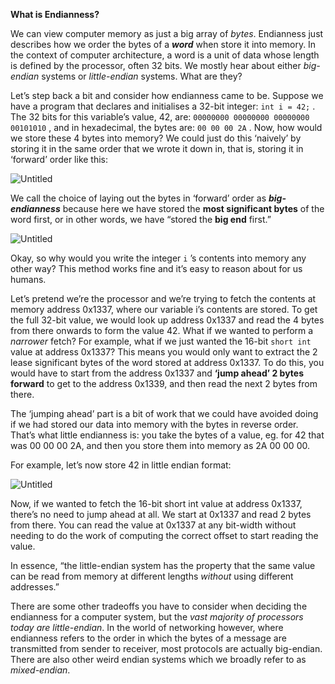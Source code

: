 **What is Endianness?**

We can view computer memory as just a big array of *bytes*. Endianness just describes how we order the bytes of a ***word*** when store it into memory. In the context of computer architecture, a word is a unit of data whose length is defined by the processor, often 32 bits. We mostly hear about either *big-endian* systems or *little-endian* systems. What are they?

Let’s step back a bit and consider how endianness came to be. Suppose we have a program that declares and initialises a 32-bit integer: `int i = 42;` . The 32 bits for this variable’s value, 42, are: `00000000 00000000 00000000 00101010` , and in hexadecimal, the bytes are: `00 00 00 2A` . Now, how would we store these 4 bytes into memory? We could just do this ‘naively’ by storing it in the same order that we wrote it down in, that is, storing it in ‘forward’ order like this:

![Untitled](https://s3.us-west-2.amazonaws.com/secure.notion-static.com/533791c8-c01c-4634-ab85-415f7c91511b/Untitled.png?X-Amz-Algorithm=AWS4-HMAC-SHA256&X-Amz-Content-Sha256=UNSIGNED-PAYLOAD&X-Amz-Credential=AKIAT73L2G45EIPT3X45%2F20220410%2Fus-west-2%2Fs3%2Faws4_request&X-Amz-Date=20220410T012605Z&X-Amz-Expires=86400&X-Amz-Signature=ac80820ce63a8fcac785ca257c45ce5b0bb11828e36df30cba3d2da920d543c4&X-Amz-SignedHeaders=host&response-content-disposition=filename%20%3D%22Untitled.png%22&x-id=GetObject)

We call the choice of laying out the bytes in ‘forward’ order as ***big-endianness*** because here we have stored the **most significant bytes** of the word first, or in other words, we have “stored the **big end** first.”

![Untitled](https://s3.us-west-2.amazonaws.com/secure.notion-static.com/91a6271d-1549-4fa2-938e-32af6916673a/Untitled.png?X-Amz-Algorithm=AWS4-HMAC-SHA256&X-Amz-Content-Sha256=UNSIGNED-PAYLOAD&X-Amz-Credential=AKIAT73L2G45EIPT3X45%2F20220410%2Fus-west-2%2Fs3%2Faws4_request&X-Amz-Date=20220410T012606Z&X-Amz-Expires=86400&X-Amz-Signature=c7d88c218b5fc6b8e915fa955289030a479e7bac06394723526a33f2fc1a3acd&X-Amz-SignedHeaders=host&response-content-disposition=filename%20%3D%22Untitled.png%22&x-id=GetObject)

Okay, so why would you write the integer `i` ’s contents into memory any other way? This method works fine and it’s easy to reason about for us humans.

Let’s pretend we’re the processor and we’re trying to fetch the contents at memory address 0x1337, where our variable i’s contents are stored. To get the full 32-bit value, we would look up address 0x1337 and read the 4 bytes from there onwards to form the value 42. What if we wanted to perform a *narrower* fetch? For example, what if we just wanted the 16-bit `short int` value at address 0x1337? This means you would only want to extract the 2 lease significant bytes of the word stored at address 0x1337. To do this, you would have to start from the address 0x1337 and **‘jump ahead’ 2 bytes forward** to get to the address 0x1339, and then read the next 2 bytes from there.

The ‘jumping ahead’ part is a bit of work that we could have avoided doing if we had stored our data into memory with the bytes in reverse order. That’s what little endianness is: you take the bytes of a value, eg. for 42 that was 00 00 00 2A, and then you store them into memory as 2A 00 00 00.

For example, let’s now store 42 in little endian format:

![Untitled](https://s3.us-west-2.amazonaws.com/secure.notion-static.com/c780c6f2-b28b-4130-a1f0-f55f8dcf948f/Untitled.png?X-Amz-Algorithm=AWS4-HMAC-SHA256&X-Amz-Content-Sha256=UNSIGNED-PAYLOAD&X-Amz-Credential=AKIAT73L2G45EIPT3X45%2F20220410%2Fus-west-2%2Fs3%2Faws4_request&X-Amz-Date=20220410T012620Z&X-Amz-Expires=86400&X-Amz-Signature=670ed73edaccb46b131982fed51c38274e6d36015460b141f652d4f2eb07cc8c&X-Amz-SignedHeaders=host&response-content-disposition=filename%20%3D%22Untitled.png%22&x-id=GetObject)

Now, if we wanted to fetch the 16-bit short int value at address 0x1337, there’s no need to jump ahead at all. We start at 0x1337 and read 2 bytes from there. You can read the value at 0x1337 at any bit-width without needing to do the work of computing the correct offset to start reading the value. 

In essence, “the little-endian system has the property that the same value can be read from memory at different lengths *without* using different addresses.”

There are some other tradeoffs you have to consider when deciding the endianness for a computer system, but the *vast majority of processors today are little-endian*. In the world of networking however, where endianness refers to the order in which the bytes of a message are transmitted from sender to receiver, most protocols are actually big-endian. There are also other weird endian systems which we broadly refer to as *mixed-endian*. 
